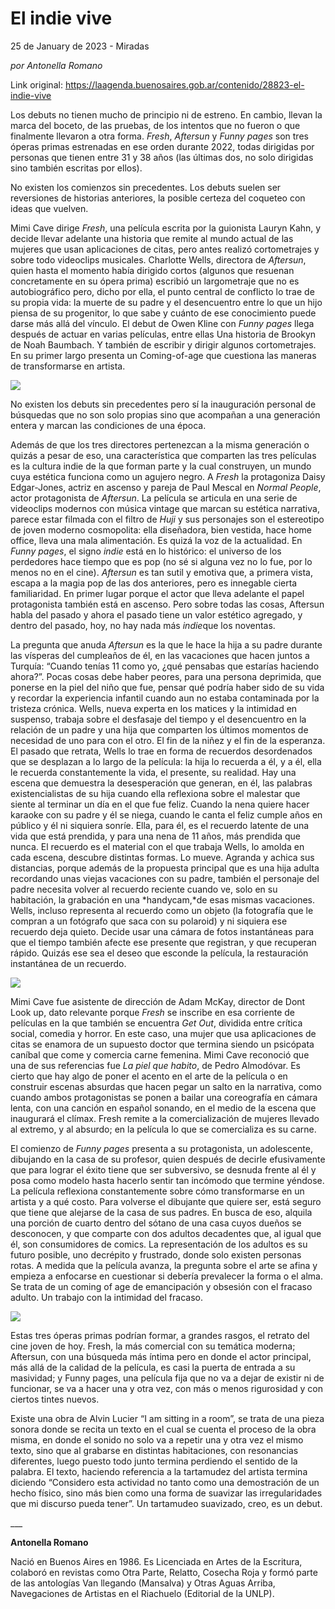 # El indie vive



25 de January de 2023 - Miradas

_por Antonella Romano_

Link original: https://laagenda.buenosaires.gob.ar/contenido/28823-el-indie-vive



Los debuts no tienen mucho de principio ni de estreno. En cambio, llevan la marca del boceto, de las pruebas, de los intentos que no fueron o que finalmente llevaron a otra forma. *Fresh*, *Aftersun* y *Funny pages* son tres óperas primas estrenadas en ese orden durante 2022, todas dirigidas por personas que tienen entre 31 y 38 años (las últimas dos, no solo dirigidas sino también escritas por ellos).




No existen los comienzos sin precedentes. Los debuts suelen ser reversiones de historias anteriores, la posible certeza del coqueteo con ideas que vuelven.




Mimi Cave dirige *Fresh*, una película escrita por la guionista Lauryn Kahn, y decide llevar adelante una historia que remite al mundo actual de las mujeres que usan aplicaciones de citas, pero antes realizó cortometrajes y sobre todo videoclips musicales. Charlotte Wells, directora de *Aftersun*, quien hasta el momento había dirigido cortos (algunos que resuenan concretamente en su ópera prima) escribió un largometraje que no es autobiográfico pero, dicho por ella, el punto central de conflicto lo trae de su propia vida: la muerte de su padre y el desencuentro entre lo que un hijo piensa de su progenitor, lo que sabe y cuánto de ese conocimiento puede darse más allá del vínculo. El debut de Owen Kline con *Funny pages* llega después de actuar en varias películas, entre ellas Una historia de Brookyn de Noah Baumbach. Y también de escribir y dirigir algunos cortometrajes. En su primer largo presenta un Coming-of-age que cuestiona las maneras de transformarse en artista.




![](https://cdn.feater.me/files/images/839890/e0bfcc57-c2cd-4603-ab44-a44d2f02f7d8.jpg)




No existen los debuts sin precedentes pero sí la inauguración personal de búsquedas que no son solo propias sino que acompañan a una generación entera y marcan las condiciones de una época.




Además de que los tres directores pertenezcan a la misma generación o quizás a pesar de eso, una característica que comparten las tres películas es la cultura indie de la que forman parte y la cual construyen, un mundo cuya estética funciona como un agujero negro. A *Fresh* la protagoniza Daisy Edgar-Jones, actriz en ascenso y pareja de Paul Mescal en *Normal People*, actor protagonista de *Aftersun*. La película se articula en una serie de videoclips modernos con música vintage que marcan su estética narrativa, parece estar filmada con el filtro de *Huji* y sus personajes son el estereotipo de joven moderno cosmopolita: ella diseñadora, bien vestida, hace home office, lleva una mala alimentación. Es quizá la voz de la actualidad. En *Funny pages*, el signo *indie* está en lo histórico: el universo de los perdedores hace tiempo que es pop (no sé si alguna vez no lo fue, por lo menos no en el cine). *Aftersun* es tan sutil y emotiva que, a primera vista, escapa a la magia pop de las dos anteriores, pero es innegable cierta familiaridad. En primer lugar porque el actor que lleva adelante el papel protagonista también está en ascenso. Pero sobre todas las cosas, Aftersun habla del pasado y ahora el pasado tiene un valor estético agregado, y dentro del pasado, hoy, no hay nada más *indie*que los noventas.




La pregunta que anuda *Aftersun* es la que le hace la hija a su padre durante las vísperas del cumpleaños de él, en las vacaciones que hacen juntos a Turquía: “Cuando tenías 11 como yo, ¿qué pensabas que estarías haciendo ahora?”. Pocas cosas debe haber peores, para una persona deprimida, que ponerse en la piel del niño que fue, pensar qué podría haber sido de su vida y recordar la experiencia infantil cuando aun no estaba contaminada por la tristeza crónica. Wells, nueva experta en los matices y la intimidad en suspenso, trabaja sobre el desfasaje del tiempo y el desencuentro en la relación de un padre y una hija que comparten los últimos momentos de necesidad de uno para con el otro. El fin de la niñez y el fin de la esperanza. El pasado que retrata, Wells lo trae en forma de recuerdos desordenados que se desplazan a lo largo de la película: la hija lo recuerda a él, y a él, ella le recuerda constantemente la vida, el presente, su realidad. Hay una escena que demuestra la desesperación que generan, en él, las palabras existencialistas de su hija cuando ella reflexiona sobre el malestar que siente al terminar un día en el que fue feliz. Cuando la nena quiere hacer karaoke con su padre y él se niega, cuando le canta el feliz cumple años en público y él ni siquiera sonríe. Ella, para él, es el recuerdo latente de una vida que está prendida, y para una nena de 11 años, más prendida que nunca. El recuerdo es el material con el que trabaja Wells, lo amolda en cada escena, descubre distintas formas. Lo mueve. Agranda y achica sus distancias, porque además de la propuesta principal que es una hija adulta recordando unas viejas vacaciones con su padre, también el personaje del padre necesita volver al recuerdo reciente cuando ve, solo en su habitación, la grabación en una *handycam,*de esas mismas vacaciones. Wells, incluso representa al recuerdo como un objeto (la fotografía que le compran a un fotógrafo que saca con su polaroid) y ni siquiera ese recuerdo deja quieto. Decide usar una cámara de fotos instantáneas para que el tiempo también afecte ese presente que registran, y que recuperan rápido. Quizás ese sea el deseo que esconde la película, la restauración instantánea de un recuerdo.




![](https://cdn.feater.me/files/images/839894/bbdee371-1624-4ffe-b27d-ed051777349d.jpg)




Mimi Cave fue asistente de dirección de Adam McKay, director de Dont Look up, dato relevante porque *Fresh* se inscribe en esa corriente de películas en la que también se encuentra *Get Out*, dividida entre crítica social, comedia y horror. En este caso, una mujer que usa aplicaciones de citas se enamora de un supuesto doctor que termina siendo un psicópata caníbal que come y comercia carne femenina. Mimi Cave reconoció que una de sus referencias fue *La piel que habito*, de Pedro Almodóvar. Es cierto que hay algo de poner el acento en el arte de la película o en construir escenas absurdas que hacen pegar un salto en la narrativa, como cuando ambos protagonistas se ponen a bailar una coreografía en cámara lenta, con una canción en español sonando, en el medio de la escena que inaugurará el clímax. Fresh remite a la comercialización de mujeres llevado al extremo, y al absurdo; en la película lo que se comercializa es su carne.




El comienzo de *Funny pages* presenta a su protagonista, un adolescente, dibujando en la casa de su profesor, quien después de decirle efusivamente que para lograr el éxito tiene que ser subversivo, se desnuda frente al él y posa como modelo hasta hacerlo sentir tan incómodo que termine yéndose. La película reflexiona constantemente sobre cómo transformarse en un artista y a qué costo. Para volverse el dibujante que quiere ser, está seguro que tiene que alejarse de la casa de sus padres. En busca de eso, alquila una porción de cuarto dentro del sótano de una casa cuyos dueños se desconocen, y que comparte con dos adultos decadentes que, al igual que él, son consumidores de comics. La representación de los adultos es su futuro posible, uno decrépito y frustrado, donde solo existen personas rotas. A medida que la película avanza, la pregunta sobre el arte se afina y empieza a enfocarse en cuestionar si debería prevalecer la forma o el alma. Se trata de un coming of age de emancipación y obsesión con el fracaso adulto. Un trabajo con la intimidad del fracaso.




![](https://cdn.feater.me/files/images/839897/bfc1023f-c655-48b7-bda3-853201005cf0.jpg)




Estas tres óperas primas podrían formar, a grandes rasgos, el retrato del cine joven de hoy. Fresh, la más comercial con su temática moderna; Aftersun, con una búsqueda más íntima pero en donde el actor principal, más allá de la calidad de la película, es casi la puerta de entrada a su masividad; y Funny pages, una película fija que no va a dejar de existir ni de funcionar, se va a hacer una y otra vez, con más o menos rigurosidad y con ciertos tintes nuevos.




Existe una obra de Alvin Lucier “I am sitting in a room”, se trata de una pieza sonora donde se recita un texto en el cual se cuenta el proceso de la obra misma, en donde el sonido no solo va a repetir una y otra vez el mismo texto, sino que al grabarse en distintas habitaciones, con resonancias diferentes, luego puesto todo junto termina perdiendo el sentido de la palabra. El texto, haciendo referencia a la tartamudez del artista termina diciendo “Considero esta actividad no tanto como una demostración de un hecho físico, sino más bien como una forma de suavizar las irregularidades que mi discurso pueda tener”. Un tartamudeo suavizado, creo, es un debut.




\_\_\_




**Antonella Romano**




Nació en Buenos Aires en 1986. Es Licenciada en Artes de la Escritura, colaboró en revistas como Otra Parte, Relatto, Cosecha Roja y formó parte de las antologías Van llegando (Mansalva) y Otras Aguas Arriba, Navegaciones de Artistas en el Riachuelo (Editorial de la UNLP).



